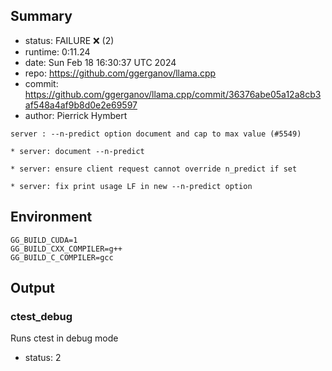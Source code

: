 ## Summary

- status:  FAILURE ❌ (2)
- runtime: 0:11.24
- date:    Sun Feb 18 16:30:37 UTC 2024
- repo:    https://github.com/ggerganov/llama.cpp
- commit:  https://github.com/ggerganov/llama.cpp/commit/36376abe05a12a8cb3af548a4af9b8d0e2e69597
- author:  Pierrick Hymbert
```
server : --n-predict option document and cap to max value (#5549)

* server: document --n-predict

* server: ensure client request cannot override n_predict if set

* server: fix print usage LF in new --n-predict option
```

## Environment

```
GG_BUILD_CUDA=1
GG_BUILD_CXX_COMPILER=g++
GG_BUILD_C_COMPILER=gcc
```

## Output

### ctest_debug

Runs ctest in debug mode
- status: 2
```

```

